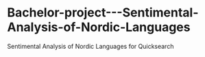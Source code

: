 # Bachelor-project---Sentimental-Analysis-of-Nordic-Languages
Sentimental Analysis of Nordic Languages for Quicksearch
